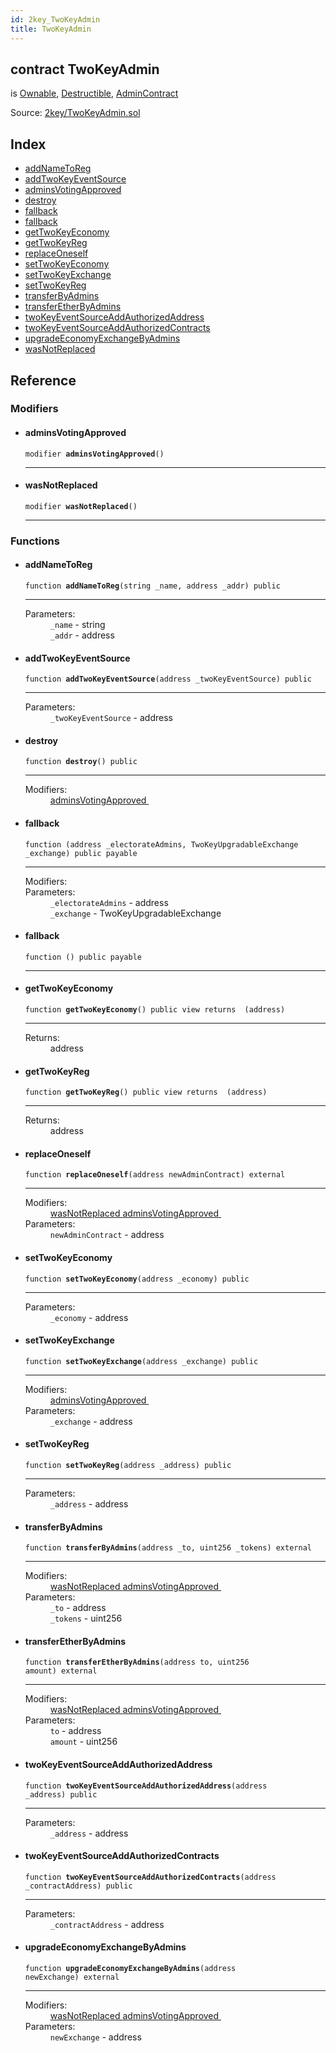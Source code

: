 ```yaml
---
id: 2key_TwoKeyAdmin
title: TwoKeyAdmin
---
```


<div class="contract-doc"><div class="contract"><h2 class="contract-header"><span class="contract-kind">contract</span> TwoKeyAdmin</h2><p class="base-contracts"><span>is</span> <a href="openzeppelin-solidity_contracts_ownership_Ownable.html">Ownable</a><span>, </span><a href="openzeppelin-solidity_contracts_lifecycle_Destructible.html">Destructible</a><span>, </span><a href="interfaces_IAdminContract_AdminContract.html">AdminContract</a></p><div class="source">Source: <a href="git+https://github.com/2keynet/web3-alpha/blob/v0.0.1/contracts/2key/TwoKeyAdmin.sol" target="_blank">2key/TwoKeyAdmin.sol</a></div></div><div class="index"><h2>Index</h2><ul><li><a href="2key_TwoKeyAdmin.html#addNameToReg">addNameToReg</a></li><li><a href="2key_TwoKeyAdmin.html#addTwoKeyEventSource">addTwoKeyEventSource</a></li><li><a href="2key_TwoKeyAdmin.html#adminsVotingApproved">adminsVotingApproved</a></li><li><a href="2key_TwoKeyAdmin.html#destroy">destroy</a></li><li><a href="2key_TwoKeyAdmin.html#">fallback</a></li><li><a href="2key_TwoKeyAdmin.html#">fallback</a></li><li><a href="2key_TwoKeyAdmin.html#getTwoKeyEconomy">getTwoKeyEconomy</a></li><li><a href="2key_TwoKeyAdmin.html#getTwoKeyReg">getTwoKeyReg</a></li><li><a href="2key_TwoKeyAdmin.html#replaceOneself">replaceOneself</a></li><li><a href="2key_TwoKeyAdmin.html#setTwoKeyEconomy">setTwoKeyEconomy</a></li><li><a href="2key_TwoKeyAdmin.html#setTwoKeyExchange">setTwoKeyExchange</a></li><li><a href="2key_TwoKeyAdmin.html#setTwoKeyReg">setTwoKeyReg</a></li><li><a href="2key_TwoKeyAdmin.html#transferByAdmins">transferByAdmins</a></li><li><a href="2key_TwoKeyAdmin.html#transferEtherByAdmins">transferEtherByAdmins</a></li><li><a href="2key_TwoKeyAdmin.html#twoKeyEventSourceAddAuthorizedAddress">twoKeyEventSourceAddAuthorizedAddress</a></li><li><a href="2key_TwoKeyAdmin.html#twoKeyEventSourceAddAuthorizedContracts">twoKeyEventSourceAddAuthorizedContracts</a></li><li><a href="2key_TwoKeyAdmin.html#upgradeEconomyExchangeByAdmins">upgradeEconomyExchangeByAdmins</a></li><li><a href="2key_TwoKeyAdmin.html#wasNotReplaced">wasNotReplaced</a></li></ul></div><div class="reference"><h2>Reference</h2><div class="modifiers"><h3>Modifiers</h3><ul><li><div class="item modifier"><span id="adminsVotingApproved" class="anchor-marker"></span><h4 class="name">adminsVotingApproved</h4><div class="body"><code class="signature">modifier <strong>adminsVotingApproved</strong><span>() </span></code><hr/></div></div></li><li><div class="item modifier"><span id="wasNotReplaced" class="anchor-marker"></span><h4 class="name">wasNotReplaced</h4><div class="body"><code class="signature">modifier <strong>wasNotReplaced</strong><span>() </span></code><hr/></div></div></li></ul></div><div class="functions"><h3>Functions</h3><ul><li><div class="item function"><span id="addNameToReg" class="anchor-marker"></span><h4 class="name">addNameToReg</h4><div class="body"><code class="signature">function <strong>addNameToReg</strong><span>(string _name, address _addr) </span><span>public </span></code><hr/><dl><dt><span class="label-parameters">Parameters:</span></dt><dd><div><code>_name</code> - string</div><div><code>_addr</code> - address</div></dd></dl></div></div></li><li><div class="item function"><span id="addTwoKeyEventSource" class="anchor-marker"></span><h4 class="name">addTwoKeyEventSource</h4><div class="body"><code class="signature">function <strong>addTwoKeyEventSource</strong><span>(address _twoKeyEventSource) </span><span>public </span></code><hr/><dl><dt><span class="label-parameters">Parameters:</span></dt><dd><div><code>_twoKeyEventSource</code> - address</div></dd></dl></div></div></li><li><div class="item function"><span id="destroy" class="anchor-marker"></span><h4 class="name">destroy</h4><div class="body"><code class="signature">function <strong>destroy</strong><span>() </span><span>public </span></code><hr/><dl><dt><span class="label-modifiers">Modifiers:</span></dt><dd><a href="2key_TwoKeyAdmin.html#adminsVotingApproved">adminsVotingApproved </a></dd></dl></div></div></li><li><div class="item function"><span id="fallback" class="anchor-marker"></span><h4 class="name">fallback</h4><div class="body"><code class="signature">function <strong></strong><span>(address _electorateAdmins, TwoKeyUpgradableExchange _exchange) </span><span>public </span><span>payable </span></code><hr/><dl><dt><span class="label-modifiers">Modifiers:</span></dt><dd></dd><dt><span class="label-parameters">Parameters:</span></dt><dd><div><code>_electorateAdmins</code> - address</div><div><code>_exchange</code> - TwoKeyUpgradableExchange</div></dd></dl></div></div></li><li><div class="item function"><span id="fallback" class="anchor-marker"></span><h4 class="name">fallback</h4><div class="body"><code class="signature">function <strong></strong><span>() </span><span>public </span><span>payable </span></code><hr/></div></div></li><li><div class="item function"><span id="getTwoKeyEconomy" class="anchor-marker"></span><h4 class="name">getTwoKeyEconomy</h4><div class="body"><code class="signature">function <strong>getTwoKeyEconomy</strong><span>() </span><span>public </span><span>view </span><span>returns  (address) </span></code><hr/><dl><dt><span class="label-return">Returns:</span></dt><dd>address</dd></dl></div></div></li><li><div class="item function"><span id="getTwoKeyReg" class="anchor-marker"></span><h4 class="name">getTwoKeyReg</h4><div class="body"><code class="signature">function <strong>getTwoKeyReg</strong><span>() </span><span>public </span><span>view </span><span>returns  (address) </span></code><hr/><dl><dt><span class="label-return">Returns:</span></dt><dd>address</dd></dl></div></div></li><li><div class="item function"><span id="replaceOneself" class="anchor-marker"></span><h4 class="name">replaceOneself</h4><div class="body"><code class="signature">function <strong>replaceOneself</strong><span>(address newAdminContract) </span><span>external </span></code><hr/><dl><dt><span class="label-modifiers">Modifiers:</span></dt><dd><a href="2key_TwoKeyAdmin.html#wasNotReplaced">wasNotReplaced </a><a href="2key_TwoKeyAdmin.html#adminsVotingApproved">adminsVotingApproved </a></dd><dt><span class="label-parameters">Parameters:</span></dt><dd><div><code>newAdminContract</code> - address</div></dd></dl></div></div></li><li><div class="item function"><span id="setTwoKeyEconomy" class="anchor-marker"></span><h4 class="name">setTwoKeyEconomy</h4><div class="body"><code class="signature">function <strong>setTwoKeyEconomy</strong><span>(address _economy) </span><span>public </span></code><hr/><dl><dt><span class="label-parameters">Parameters:</span></dt><dd><div><code>_economy</code> - address</div></dd></dl></div></div></li><li><div class="item function"><span id="setTwoKeyExchange" class="anchor-marker"></span><h4 class="name">setTwoKeyExchange</h4><div class="body"><code class="signature">function <strong>setTwoKeyExchange</strong><span>(address _exchange) </span><span>public </span></code><hr/><dl><dt><span class="label-modifiers">Modifiers:</span></dt><dd><a href="2key_TwoKeyAdmin.html#adminsVotingApproved">adminsVotingApproved </a></dd><dt><span class="label-parameters">Parameters:</span></dt><dd><div><code>_exchange</code> - address</div></dd></dl></div></div></li><li><div class="item function"><span id="setTwoKeyReg" class="anchor-marker"></span><h4 class="name">setTwoKeyReg</h4><div class="body"><code class="signature">function <strong>setTwoKeyReg</strong><span>(address _address) </span><span>public </span></code><hr/><dl><dt><span class="label-parameters">Parameters:</span></dt><dd><div><code>_address</code> - address</div></dd></dl></div></div></li><li><div class="item function"><span id="transferByAdmins" class="anchor-marker"></span><h4 class="name">transferByAdmins</h4><div class="body"><code class="signature">function <strong>transferByAdmins</strong><span>(address _to, uint256 _tokens) </span><span>external </span></code><hr/><dl><dt><span class="label-modifiers">Modifiers:</span></dt><dd><a href="2key_TwoKeyAdmin.html#wasNotReplaced">wasNotReplaced </a><a href="2key_TwoKeyAdmin.html#adminsVotingApproved">adminsVotingApproved </a></dd><dt><span class="label-parameters">Parameters:</span></dt><dd><div><code>_to</code> - address</div><div><code>_tokens</code> - uint256</div></dd></dl></div></div></li><li><div class="item function"><span id="transferEtherByAdmins" class="anchor-marker"></span><h4 class="name">transferEtherByAdmins</h4><div class="body"><code class="signature">function <strong>transferEtherByAdmins</strong><span>(address to, uint256 amount) </span><span>external </span></code><hr/><dl><dt><span class="label-modifiers">Modifiers:</span></dt><dd><a href="2key_TwoKeyAdmin.html#wasNotReplaced">wasNotReplaced </a><a href="2key_TwoKeyAdmin.html#adminsVotingApproved">adminsVotingApproved </a></dd><dt><span class="label-parameters">Parameters:</span></dt><dd><div><code>to</code> - address</div><div><code>amount</code> - uint256</div></dd></dl></div></div></li><li><div class="item function"><span id="twoKeyEventSourceAddAuthorizedAddress" class="anchor-marker"></span><h4 class="name">twoKeyEventSourceAddAuthorizedAddress</h4><div class="body"><code class="signature">function <strong>twoKeyEventSourceAddAuthorizedAddress</strong><span>(address _address) </span><span>public </span></code><hr/><dl><dt><span class="label-parameters">Parameters:</span></dt><dd><div><code>_address</code> - address</div></dd></dl></div></div></li><li><div class="item function"><span id="twoKeyEventSourceAddAuthorizedContracts" class="anchor-marker"></span><h4 class="name">twoKeyEventSourceAddAuthorizedContracts</h4><div class="body"><code class="signature">function <strong>twoKeyEventSourceAddAuthorizedContracts</strong><span>(address _contractAddress) </span><span>public </span></code><hr/><dl><dt><span class="label-parameters">Parameters:</span></dt><dd><div><code>_contractAddress</code> - address</div></dd></dl></div></div></li><li><div class="item function"><span id="upgradeEconomyExchangeByAdmins" class="anchor-marker"></span><h4 class="name">upgradeEconomyExchangeByAdmins</h4><div class="body"><code class="signature">function <strong>upgradeEconomyExchangeByAdmins</strong><span>(address newExchange) </span><span>external </span></code><hr/><dl><dt><span class="label-modifiers">Modifiers:</span></dt><dd><a href="2key_TwoKeyAdmin.html#wasNotReplaced">wasNotReplaced </a><a href="2key_TwoKeyAdmin.html#adminsVotingApproved">adminsVotingApproved </a></dd><dt><span class="label-parameters">Parameters:</span></dt><dd><div><code>newExchange</code> - address</div></dd></dl></div></div></li></ul></div></div></div>
